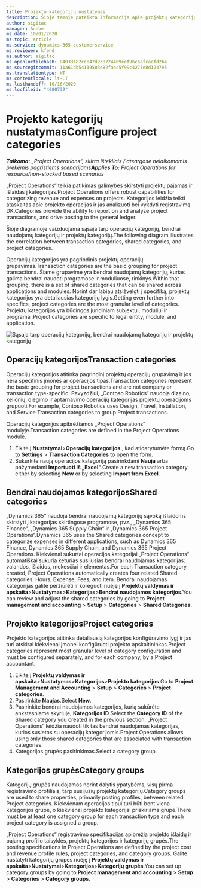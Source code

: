 ```yaml
---
title: Projekto kategorijų nustatymas
description: Šioje temoje pateikta informacija apie projektų kategorijų nustatymą.
author: sigitac
manager: Annbe
ms.date: 10/01/2020
ms.topic: article
ms.service: dynamics-365-customerservice
ms.reviewer: kfend
ms.author: sigitac
ms.openlocfilehash: 84033182ce047d230724409eef9bc6afcaefd2b4
ms.sourcegitcommit: 11a61db54119503e82faec5f99c4273e8d1247e5
ms.translationtype: HT
ms.contentlocale: lt-LT
ms.lasthandoff: 10/16/2020
ms.locfileid: "4080732"
---
```

# <a name="configure-project-categories"></a><span data-ttu-id="38268-103">Projekto kategorijų nustatymas</span><span class="sxs-lookup"><span data-stu-id="38268-103">Configure project categories</span></span>

<span data-ttu-id="38268-104">_**Taikoma:** „Project Operations“, skirta ištekliais / atsargose nelaikomomis prekėmis pagrįstiems scenarijams_</span><span class="sxs-lookup"><span data-stu-id="38268-104">_**Applies To:** Project Operations for resource/non-stocked based scenarios_</span></span>

<span data-ttu-id="38268-105">„Project Operations“ teikia patikimas galimybes skirstyti projektų pajamas ir išlaidas į kategorijas.</span><span class="sxs-lookup"><span data-stu-id="38268-105">Project Operations offers robust capabilities for categorizing revenue and expenses on projects.</span></span> <span data-ttu-id="38268-106">Kategorijos leidžia teikti ataskaitas apie projekto operacijas ir jas analizuoti bei vykdyti registravimą DK.</span><span class="sxs-lookup"><span data-stu-id="38268-106">Categories provide the ability to report on and analyze project transactions, and drive posting to the general ledger.</span></span>

<span data-ttu-id="38268-107">Šioje diagramoje vaizduojama sąsaja tarp operacijų kategorijų, bendrai naudojamų kategorijų ir projektų kategorijų.</span><span class="sxs-lookup"><span data-stu-id="38268-107">The following diagram illustrates the correlation between transaction categories, shared categories, and project categories.</span></span> 

<span data-ttu-id="38268-108">Operacijų kategorijos yra pagrindinis projektų operacijų grupavimas.</span><span class="sxs-lookup"><span data-stu-id="38268-108">Transaction categories are the basic grouping for project transactions.</span></span> <span data-ttu-id="38268-109">Šiame grupavime yra bendrai naudojamų kategorijų, kurias galima bendrai naudoti programose ir moduliuose, rinkinys.</span><span class="sxs-lookup"><span data-stu-id="38268-109">Within that grouping, there is a set of shared categories that can be shared across applications and modules.</span></span> <span data-ttu-id="38268-110">Norint dar labiau atsižvelgti į specifiką, projektų kategorijos yra detaliausias kategorijų lygis.</span><span class="sxs-lookup"><span data-stu-id="38268-110">Getting even further into specifics, project categories are the most granular level of categories.</span></span> <span data-ttu-id="38268-111">Projektų kategorijos yra būdingos juridiniam subjektui, moduliui ir programai.</span><span class="sxs-lookup"><span data-stu-id="38268-111">Project categories are specific to legal entity, module, and application.</span></span>

![Sąsaja tarp operacijų kategorijų, bendrai naudojamų kategorijų ir projektų kategorijų](media/project-categories.png)

## <a name="transaction-categories"></a><span data-ttu-id="38268-113">Operacijų kategorijos</span><span class="sxs-lookup"><span data-stu-id="38268-113">Transaction categories</span></span>

<span data-ttu-id="38268-114">Operacijų kategorijos atitinka pagrindinį projektų operacijų grupavimą ir jos nėra specifinis įmonės ar operacijos tipas.</span><span class="sxs-lookup"><span data-stu-id="38268-114">Transaction categories represent the basic grouping for project transactions and are not company or transaction type-specific.</span></span> <span data-ttu-id="38268-115">Pavyzdžiui, „Contoso Robotics“ naudoja dizaino, kelionių, diegimo ir aptarnavimo operacijų kategorijas projektų operacijoms grupuoti.</span><span class="sxs-lookup"><span data-stu-id="38268-115">For example, Contoso Robotics uses Design, Travel, Installation, and Service Transaction categories to group Project transactions.</span></span>

<span data-ttu-id="38268-116">Operacijų kategorijos apibrėžiamos „Project Operations“ modulyje.</span><span class="sxs-lookup"><span data-stu-id="38268-116">Transaction categories are defined in the Project Operations module.</span></span> 
1. <span data-ttu-id="38268-117">Eikite į **Nustatymai**\>**Operacijų kategorijos** , kad atidarytumėte formą.</span><span class="sxs-lookup"><span data-stu-id="38268-117">Go to **Settings** \> **Transaction Categories** to open the form.</span></span> 
2. <span data-ttu-id="38268-118">Sukurkite naują operacijos kategoriją pasirinkdami **Nauja** arba pažymėdami **Importuoti iš „Excel“**.</span><span class="sxs-lookup"><span data-stu-id="38268-118">Create a new transaction category either by selecting **New** or by selecting **Import from Excel**.</span></span>

## <a name="shared-categories"></a><span data-ttu-id="38268-119">Bendrai naudojamos kategorijos</span><span class="sxs-lookup"><span data-stu-id="38268-119">Shared categories</span></span>

<span data-ttu-id="38268-120">„Dynamics 365“ naudoja bendrai naudojamų kategorijų sąvoką išlaidoms skirstyti į kategorijas skirtingose programose, pvz., „Dynamics 365 Finance“, „Dynamics 365 Supply Chain“ ir „Dynamics 365 Project Operations“.</span><span class="sxs-lookup"><span data-stu-id="38268-120">Dynamics 365 uses the Shared categories concept to categorize expenses in different applications, such as Dynamics 365 Finance, Dynamics 365 Supply Chain, and Dynamics 365 Project Operations.</span></span> <span data-ttu-id="38268-121">Kiekvienai sukurtai operacijos kategorijai „Project Operations“ automatiškai sukuria keturias susijusias bendrai naudojamas kategorijas: valandos, išlaidos, mokesčiai ir elementas.</span><span class="sxs-lookup"><span data-stu-id="38268-121">For each Transaction category created, Project Operations automatically creates four related Shared categories: Hours, Expense, Fees, and Item.</span></span> <span data-ttu-id="38268-122">Bendrai naudojamas kategorijas galite peržiūrėti ir koreguoti nuėję į **Projektų valdymas ir apskaita**\>**Nustatymas**\>**Kategorijas**\>**Bendrai naudojamos kategorijos**.</span><span class="sxs-lookup"><span data-stu-id="38268-122">You can review and adjust the shared categories by going to **Project management and accounting** \> **Setup** \> **Categories** \> **Shared Categories**.</span></span>

## <a name="project-categories"></a><span data-ttu-id="38268-123">Projekto kategorijos</span><span class="sxs-lookup"><span data-stu-id="38268-123">Project categories</span></span>

<span data-ttu-id="38268-124">Projekto kategorijos atitinka detaliausią kategorijos konfigūravimo lygį ir jas turi atskirai kiekvienai įmonei konfigūruoti projekto apskaitininkas.</span><span class="sxs-lookup"><span data-stu-id="38268-124">Project categories represent most granular level of category configuration and must be configured separately, and for each company, by a Project accountant.</span></span>

1. <span data-ttu-id="38268-125">Eikite į **Projektų valdymas ir apskaita**\>**Nustatymas**\>**Kategorijos**\>**Projekto kategorijos**.</span><span class="sxs-lookup"><span data-stu-id="38268-125">Go to **Project Management and Accounting** \> **Setup** \> **Categories** \> **Project categories**.</span></span>
2. <span data-ttu-id="38268-126">Pasirinkite **Naujas**.</span><span class="sxs-lookup"><span data-stu-id="38268-126">Select **New**.</span></span>
3. <span data-ttu-id="38268-127">Pasirinkite bendrai naudojamos kategorijos, kurią sukūrėte ankstesniame skyriuje, **Kategorijos ID**.</span><span class="sxs-lookup"><span data-stu-id="38268-127">Select the **Category ID** of the Shared category you created in the previous section.</span></span> <span data-ttu-id="38268-128">„Project Operations“ leidžia naudoti tik tas bendrai naudojamas kategorijas, kurios susietos su operacijų kategorijomis.</span><span class="sxs-lookup"><span data-stu-id="38268-128">Project Operations allows using only those shared categories that are associated with transaction categories.</span></span>
4. <span data-ttu-id="38268-129">Kategorijos grupės pasirinkimas.</span><span class="sxs-lookup"><span data-stu-id="38268-129">Select a category group.</span></span>

## <a name="category-groups"></a><span data-ttu-id="38268-130">Kategorijos grupės</span><span class="sxs-lookup"><span data-stu-id="38268-130">Category groups</span></span>

<span data-ttu-id="38268-131">Kategorijų grupės naudojamos norint dalytis ypatybėms, visų pirma registravimo profiliais, tarp susijusių projektų kategorijų.</span><span class="sxs-lookup"><span data-stu-id="38268-131">Category groups are used to share properties, primarily posting profiles, between related Project categories.</span></span> <span data-ttu-id="38268-132">Kiekvienam operacijos tipui turi būti bent viena kategorijos grupė, o kiekvienai projekto kategorijai priskiriama grupė.</span><span class="sxs-lookup"><span data-stu-id="38268-132">There must be at least one category group for each transaction type and each project category is assigned a group.</span></span>

<span data-ttu-id="38268-133">„Project Operations“ registravimo specifikacijas apibrėžia projekto išlaidų ir pajamų profilio taisyklės, projektų kategorijos ir kategorijų grupės.</span><span class="sxs-lookup"><span data-stu-id="38268-133">The posting specifications in Project Operations are defined by the project cost and revenue profile rules, project categories, and category groups.</span></span> <span data-ttu-id="38268-134">Galite nustatyti kategorijų grupes nuėję į **Projektų valdymas ir apskaita**\>**Nustatymai**\>**Kategorijos**\>**Kategorijų grupės**.</span><span class="sxs-lookup"><span data-stu-id="38268-134">You can set up category groups by going to **Project management and accounting** \> **Setup** \> **Categories** \> **Category groups**.</span></span>
